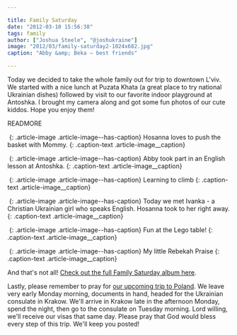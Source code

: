 ```yaml
---

title: Family Saturday
date: "2012-03-10 15:56:38"
tags: family
author: ["Joshua Steele", "@joshukraine"]
image: "2012/03/family-saturday2-1024x682.jpg"
caption: "Abby &amp; Beka – best friends"

---
```


Today we decided to take the whole family out for trip to downtown L'viv. We started with a nice lunch at Puzata Khata (a great place to try national Ukrainian dishes) followed by visit to our favorite indoor playground at Antoshka. I brought my camera along and got some fun photos of our cute kiddos. Hope you enjoy them!

READMORE

<a href="https://s3.amazonaws.com/content.ofreport.com/2012/03/family-saturday3.jpg"><img class="size-medium wp-image-1475" title="family-saturday3" src="https://s3.amazonaws.com/content.ofreport.com/2012/03/family-saturday3-450x300.jpg" alt="" /></a>
{: .article-image .article-image--has-caption}
Hosanna loves to push the basket with Mommy.
{: .caption-text .article-image__caption}

<a href="https://s3.amazonaws.com/content.ofreport.com/2012/03/family-saturday6.jpg"><img class="size-medium wp-image-1476" title="family-saturday6" src="https://s3.amazonaws.com/content.ofreport.com/2012/03/family-saturday6-450x300.jpg" alt="" /></a>
{: .article-image .article-image--has-caption}
Abby took part in an English lesson at Antoshka.
{: .caption-text .article-image__caption}

<a href="https://s3.amazonaws.com/content.ofreport.com/2012/03/family-saturday8.jpg"><img class="size-medium wp-image-1477" title="family-saturday8" src="https://s3.amazonaws.com/content.ofreport.com/2012/03/family-saturday8-450x300.jpg" alt="" /></a>
{: .article-image .article-image--has-caption}
Learning to climb
{: .caption-text .article-image__caption}

<a href="https://s3.amazonaws.com/content.ofreport.com/2012/03/family-saturday16.jpg"><img class="size-medium wp-image-1478" title="family-saturday16" src="https://s3.amazonaws.com/content.ofreport.com/2012/03/family-saturday16-450x300.jpg" alt="" /></a>
{: .article-image .article-image--has-caption}
Today we met Ivanka - a Christian Ukrainian girl who speaks English. Hosanna took to her right away.
{: .caption-text .article-image__caption}

<a href="https://s3.amazonaws.com/content.ofreport.com/2012/03/family-saturday19.jpg"><img class="size-medium wp-image-1479" title="family-saturday19" src="https://s3.amazonaws.com/content.ofreport.com/2012/03/family-saturday19-450x300.jpg" alt="" /></a>
{: .article-image .article-image--has-caption}
Fun at the Lego table!
{: .caption-text .article-image__caption}

<a href="https://s3.amazonaws.com/content.ofreport.com/2012/03/family-saturday21.jpg"><img class="size-medium wp-image-1480" title="family-saturday21" src="https://s3.amazonaws.com/content.ofreport.com/2012/03/family-saturday21-450x300.jpg" alt="" /></a>
{: .article-image .article-image--has-caption}
My little Rebekah Praise
{: .caption-text .article-image__caption}

And that's not all! <a title="Family Saturday (Facebook album)" href="https://www.facebook.com/media/set/?set=a.3216653888802.2147337.1040006553&amp;type=1&amp;l=75cb04edad" target="_blank">Check out the full Family Saturday album here</a>.

Lastly, please remember to pray for <a title="Going to Krakow!" href="../../03/krakow/" target="_blank">our upcoming trip to Poland</a>. We leave very early Monday morning, documents in hand, headed for the Ukrainian consulate in Krakow. We'll arrive in Krakow late in the afternoon Monday, spend the night, then go to the consulate on Tuesday morning. Lord willing, we'll receive our visas that same day. Please pray that God would bless every step of this trip. We'll keep you posted!
